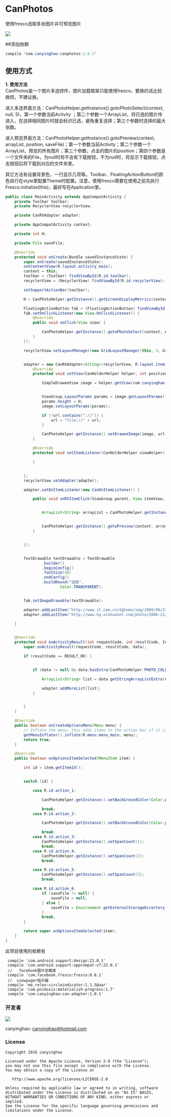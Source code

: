 # CanPhotos
使用fresco选取多张图片并可预览图片


 ![](./pic/CanPhotos.gif)  

##添加依赖
```JAVA
compile 'com.canyinghao:canphotos:1.0.1'
```

## 使用方式 
**1. 使用方法**  
CanPhotos是一个图片多选控件，图片加载框架只能使用fresco，要换的话比较麻烦，不建议换。

进入多选界面方法：CanPhotoHelper.getInstance().gotoPhotoSelect(context, null, 5)，第一个参数当前Activity ；第二个参数一个ArrayList<String>，将已选的图片传进入，在选择相同图片时就会标识已选，避免重复选择；第三个参数时选择的最大张数。

进入预览界面方法：CanPhotoHelper.getInstance().gotoPreview(context, arrayList, position, saveFile)；第一个参数当前Activity；第二个参数一个ArrayList<String>，预览的所有图片；第三个参数，点击的图片的position；第四个参数是一个文件夹的File，为null时将不会有下载按钮，不为null时，将显示下载按钮，点击按钮后将下载到对应的文件夹里。

其它方法有设置背景色，一行显示几项等。Toolbar、FloatingActionButton的颜色自行在style里配置Theme时配置。注意，使用fresco需要在使用之前先执行Fresco.initialize(this)，最好写在Application里。
```JAVA
public class MainActivity extends AppCompatActivity {
    private Toolbar toolbar;
    private RecyclerView recyclerView;

    private CanRVAdapter adapter;

    private AppCompatActivity context;

    private int H;

    private File saveFile;

    @Override
    protected void onCreate(Bundle savedInstanceState) {
        super.onCreate(savedInstanceState);
        setContentView(R.layout.activity_main);
        context = this;
        toolbar = (Toolbar) findViewById(R.id.toolbar);
        recyclerView = (RecyclerView) findViewById(R.id.recyclerView);

        setSupportActionBar(toolbar);

        H = CanPhotoHelper.getInstance().getScreenDisplayMetrics(context).widthPixels / 3;

        FloatingActionButton fab = (FloatingActionButton) findViewById(R.id.fab);
        fab.setOnClickListener(new View.OnClickListener() {
            @Override
            public void onClick(View view) {

                CanPhotoHelper.getInstance().gotoPhotoSelect(context, null, 5);
            }
        });

        recyclerView.setLayoutManager(new GridLayoutManager(this, 3, GridLayoutManager.VERTICAL, false));


        adapter = new CanRVAdapter<String>(recyclerView, R.layout.item_album) {
            @Override
            protected void setView(CanHolderHelper helper, int position, String url) {

                SimpleDraweeView image = helper.getView(com.canyinghao.canphotos.R.id.image);


                ViewGroup.LayoutParams params = image.getLayoutParams();
                params.height = H;
                image.setLayoutParams(params);

                if (!url.contains("://")) {
                    url = "file://" + url;
                }

                CanPhotoHelper.getInstance().setDraweeImage(image, url, 0, 0);
            }

            @Override
            protected void setItemListener(CanHolderHelper viewHelper) {

            }


        };
        recyclerView.setAdapter(adapter);

        adapter.setOnItemListener(new CanOnItemListener() {

            public void onRVItemClick(ViewGroup parent, View itemView, int position) {


                ArrayList<String> arrayList = CanPhotoHelper.getInstance().getLocalPreviewList((ArrayList<String>) adapter.getList());


                CanPhotoHelper.getInstance().gotoPreview(context, arrayList, position, saveFile);
            }


        });


        TextDrawable textDrawable = TextDrawable
                .builder()
                .beginConfig()
                .fontSize(40)
                .endConfig()
                .buildRound("选取",
                        Color.TRANSPARENT);


        fab.setImageDrawable(textDrawable);

        adapter.addLastItem("http://www.it.com.cn/dghome/img/2009/06/23/17/090623_tv_tf2_13h.jpg");
        adapter.addLastItem("http://www.hq.xinhuanet.com/photo/2008-11/12/xinsrc_5831105121112593526741.jpg");

    }


    @Override
    protected void onActivityResult(int requestCode, int resultCode, Intent data) {
        super.onActivityResult(requestCode, resultCode, data);

        if (resultCode == RESULT_OK) {


            if (data != null && data.hasExtra(CanPhotoHelper.PHOTO_COLLECTION)) {

                ArrayList<String> list = data.getStringArrayListExtra(CanPhotoHelper.PHOTO_COLLECTION);

                adapter.addMoreList(list);
            }


        }
    }

    @Override
    public boolean onCreateOptionsMenu(Menu menu) {
        // Inflate the menu; this adds items to the action bar if it is present.
        getMenuInflater().inflate(R.menu.menu_main, menu);
        return true;
    }

    @Override
    public boolean onOptionsItemSelected(MenuItem item) {

        int id = item.getItemId();


        switch (id) {

            case R.id.action_1:

                CanPhotoHelper.getInstance().setBackGroundColor(Color.parseColor("#222222"));

                break;
            case R.id.action_2:

                CanPhotoHelper.getInstance().setBackGroundColor(Color.parseColor("#eeeeee"));

                break;
            case R.id.action_3:
                CanPhotoHelper.getInstance().setSpanCount(1);
                break;
            case R.id.action_4:
                CanPhotoHelper.getInstance().setSpanCount(2);
                break;

            case R.id.action_5:
                CanPhotoHelper.getInstance().setSpanCount(3);
                break;

            case R.id.action_6:
                if (saveFile != null) {
                    saveFile = null;
                } else {
                    saveFile = Environment.getExternalStorageDirectory();
                }
                break;
        }

        return super.onOptionsItemSelected(item);
    }
}

``` 

此项目使用的依赖有
``` 
 compile 'com.android.support:design:23.0.1'
 compile 'com.android.support:appcompat-v7:23.0.1'
 //   facebook图片加载库
 compile 'com.facebook.fresco:fresco:0.8.1'
 //  viewpager指示器
 compile 'me.relex:circleindicator:1.1.5@aar'
 compile 'com.pnikosis:materialish-progress:1.7'
 compile 'com.canyinghao:can-adapter:1.0.1'

``` 





### 开发者

![](https://avatars3.githubusercontent.com/u/12572840?v=3&s=460) 

canyinghao: <canyinghao@hotmail.com>  


### License

    Copyright 2016 canyinghao

    Licensed under the Apache License, Version 2.0 (the "License");
    you may not use this file except in compliance with the License.
    You may obtain a copy of the License at

       http://www.apache.org/licenses/LICENSE-2.0

    Unless required by applicable law or agreed to in writing, software
    distributed under the License is distributed on an "AS IS" BASIS,
    WITHOUT WARRANTIES OR CONDITIONS OF ANY KIND, either express or implied.
    See the License for the specific language governing permissions and
    limitations under the License.




